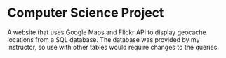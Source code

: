 # Computer Science Project
A website that uses Google Maps and Flickr API to display geocache locations from a SQL database.
The database was provided by my instructor, so use with other tables would require changes to the queries.
